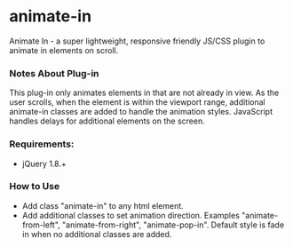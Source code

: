 # animate-in
Animate In - a super lightweight, responsive friendly JS/CSS plugin to animate in elements on scroll. 

### Notes About Plug-in
This plug-in only animates elements in that are not already in view. As the user scrolls, when the element is within the viewport range, additional animate-in classes are added to handle the animation styles. JavaScript handles delays for additional elements on the screen.

### Requirements:
- jQuery 1.8.+

### How to Use
- Add class "animate-in" to any html element. 
- Add additional classes to set animation direction. Examples "animate-from-left", "animate-from-right", "animate-pop-in". Default style is fade in when no additional classes are added.
